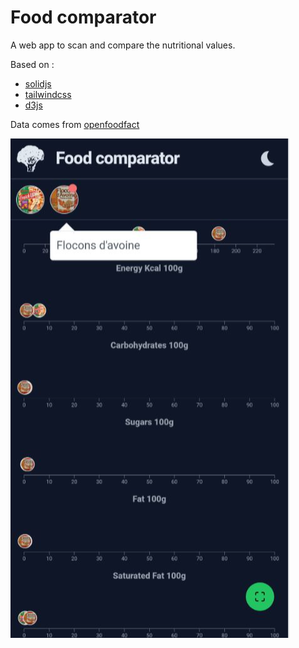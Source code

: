 # Food comparator

A web app to scan and compare the nutritional values.

Based on :
- [solidjs](https://solidjs.com)
- [tailwindcss](https://tailwindcss.com/)
- [d3js](https://d3js.org/)

Data comes from [openfoodfact](https://fr.openfoodfacts.org/data)

![screenshot](/assets/screenshot.PNG)

